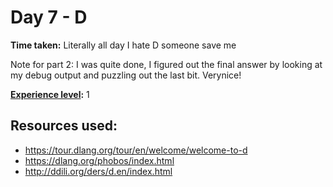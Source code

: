 # Day 7 - D

**Time taken:** Literally all day I hate D someone save me

Note for part 2: I was quite done, I figured out the final answer by looking at my debug output and puzzling out the last bit. Verynice!

**[Experience level](https://github.com/bo0tzz/Advent-of-Code-2017/blob/master/README.md#experience-levels):** 1

## Resources used:

* https://tour.dlang.org/tour/en/welcome/welcome-to-d
* https://dlang.org/phobos/index.html
* http://ddili.org/ders/d.en/index.html
